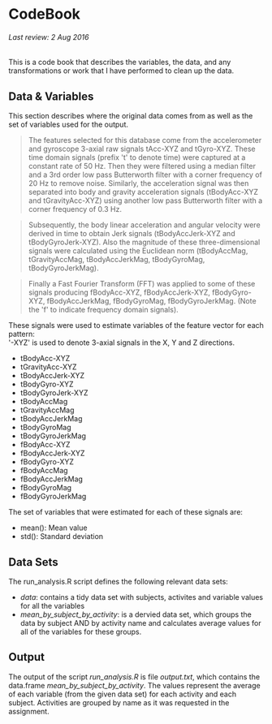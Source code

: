 # CodeBook
###### Last review: 2 Aug 2016

This is a code book that describes the variables, the data, and any transformations or work that I have performed to clean up the data.

## Data & Variables

This section describes where the original data comes from as well as the set of variables used for the output.

>The features selected for this database come from the accelerometer and gyroscope 3-axial raw signals tAcc-XYZ and tGyro-XYZ. These time domain signals (prefix 't' to denote time) were captured at a constant rate of 50 Hz. Then they were filtered using a median filter and a 3rd order low pass Butterworth filter with a corner frequency of 20 Hz to remove noise. Similarly, the acceleration signal was then separated into body and gravity acceleration signals (tBodyAcc-XYZ and tGravityAcc-XYZ) using another low pass Butterworth filter with a corner frequency of 0.3 Hz. 

>Subsequently, the body linear acceleration and angular velocity were derived in time to obtain Jerk signals (tBodyAccJerk-XYZ and tBodyGyroJerk-XYZ). Also the magnitude of these three-dimensional signals were calculated using the Euclidean norm (tBodyAccMag, tGravityAccMag, tBodyAccJerkMag, tBodyGyroMag, tBodyGyroJerkMag). 

>Finally a Fast Fourier Transform (FFT) was applied to some of these signals producing fBodyAcc-XYZ, fBodyAccJerk-XYZ, fBodyGyro-XYZ, fBodyAccJerkMag, fBodyGyroMag, fBodyGyroJerkMag. (Note the 'f' to indicate frequency domain signals). 

These signals were used to estimate variables of the feature vector for each pattern:  
'-XYZ' is used to denote 3-axial signals in the X, Y and Z directions.

* tBodyAcc-XYZ
* tGravityAcc-XYZ
* tBodyAccJerk-XYZ
* tBodyGyro-XYZ
* tBodyGyroJerk-XYZ
* tBodyAccMag
* tGravityAccMag
* tBodyAccJerkMag
* tBodyGyroMag
* tBodyGyroJerkMag
* fBodyAcc-XYZ
* fBodyAccJerk-XYZ
* fBodyGyro-XYZ
* fBodyAccMag
* fBodyAccJerkMag
* fBodyGyroMag
* fBodyGyroJerkMag

The set of variables that were estimated for each of these signals are:

* mean(): Mean value
* std(): Standard deviation

## Data Sets

The run_analysis.R script defines the following relevant data sets:

* _data_: contains a tidy data set with subjects, activites and variable values for all the variables
* _mean_by_subject_by_activity_: is a dervied data set, which groups the data by subject AND by activity name and calculates average values for all of the variables for these groups.

## Output

The output of the script _run_analysis.R_ is file _output.txt_, which contains the data.frame _mean_by_subject_by_activity_.
The values represent the average of each variable (from the given data set) for each activity and each subject. Activities are grouped by name as it was requested in the assignment.